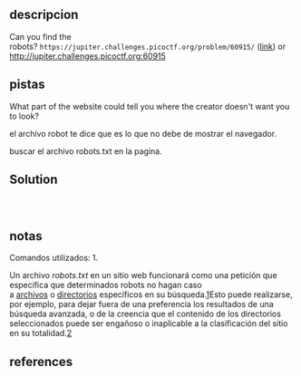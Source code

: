 ## descripcion
Can you find the robots? `https://jupiter.challenges.picoctf.org/problem/60915/` ([link](https://jupiter.challenges.picoctf.org/problem/60915/)) or http://jupiter.challenges.picoctf.org:60915

## pistas
What part of the website could tell you where the creator doesn't want you to look?

el archivo robot te dice que es lo que no debe de mostrar el navegador.


buscar el archivo robots.txt en la pagina.
## Solution

```



```

## notas

Comandos utilizados:
	1.

Un archivo _robots.txt_ en un sitio web funcionará como una petición que especifica que determinados robots no hagan caso a [archivos](https://es.wikipedia.org/wiki/Archivo_(inform%C3%A1tica) "Archivo (informática)") o [directorios](https://es.wikipedia.org/wiki/Directorio "Directorio") específicos en su búsqueda.[1](https://es.wikipedia.org/wiki/Est%C3%A1ndar_de_exclusi%C3%B3n_de_robots#cite_note-Robotstxt,_2018-1)​ Esto puede realizarse, por ejemplo, para dejar fuera de una preferencia los resultados de una búsqueda avanzada, o de la creencia que el contenido de los directorios seleccionados puede ser engañoso o inaplicable a la clasificación del sitio en su totalidad.[2](https://es.wikipedia.org/wiki/Est%C3%A1ndar_de_exclusi%C3%B3n_de_robots#cite_note-Guti%C3%A9rrez,_FayerWayer,_2019-2)​
## references
